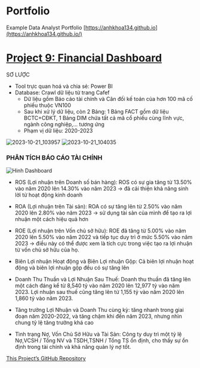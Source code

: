 # Portfolio
Example Data Analyst Portfolio
[https://anhkhoa134.github.io](https://anhkhoa134.github.io/)
# [Project 9: Financial Dashboard](https://github.com/anhkhoa134/portfolio/tree/main/Project_9)

SƠ LƯỢC
* Tool trực quan hoá và chia sẻ: Power BI
* Database: Crawl dữ liệu từ trang Cafef
  * Dữ liệu gồm Báo cáo tài chính và Cân đối kế toán của hơn 100 mã cố phiếu thuộc VN100
  * Sau khi xử lý dữ liệu, còn 2 Bảng: 1 Bảng FACT gồm dữ liệu BCTC+CĐKT, 1 Bảng DIM chứa tất cả mã cổ phiếu cùng lĩnh vực, ngành công nghiệp,... tương ứng
  * Phạm vị dữ liệu: 2020-2023

![2023-10-21_103957](https://github.com/anhkhoa134/portfolio/assets/108108639/281bc012-89e1-4580-87e2-ced43b11c896)
![2023-10-21_104035](https://github.com/anhkhoa134/portfolio/assets/108108639/5aff69d0-dee5-418b-9dfa-c4bdaf6ff7cf)


### PHÂN TÍCH BÁO CÁO TÀI CHÍNH
![Hinh Dashboard](https://github.com/anhkhoa134/portfolio/assets/108108639/044714e6-c279-4452-843b-2e1d201f9f25)

* ROS (Lợi nhuận trên Doanh số bán hàng): ROS có sự gia tăng từ 13.50% vào năm 2020 lên 14.30% vào năm 2023 -> đã cải thiện khả năng sinh lời từ hoạt động kinh doanh
* ROA (Lợi nhuận trên Tài sản): ROA có sự tăng lên từ 2.50% vào năm 2020 lên 2.80% vào năm 2023 -> sử dụng tài sản của mình để tạo ra lợi nhuận một cách hiệu quả hơn
* ROE (Lợi nhuận trên Vốn chủ sở hữu): ROE đã tăng từ 5.00% vào năm 2020 lên 5.50% vào năm 2022 và tiếp tục duy trì ở mức 5.50% vào năm 2023 -> điều này có thể được xem là tích cực trong việc tạo ra lợi nhuận từ vốn chủ sở hữu của họ.

* Biên Lợi nhuận Hoạt động và Biên Lợi nhuận Gộp: Cả biên lợi nhuận hoạt động và biên lợi nhuận gộp đều có sự tăng lên
* Doanh Thu Thuần và Lợi Nhuận Sau Thuế: Doanh thu thuần đã tăng lên một cách đáng kể từ 8,540 tỷ vào năm 2020 lên 12,977 tỷ vào năm 2023. Lợi nhuận sau thuế cũng tăng lên từ 1,155 tỷ vào năm 2020 lên 1,860 tỷ vào năm 2023.
* Tăng trưởng Lợi Nhuận và Doanh Thu cùng kỳ: tăng nhanh trong giai đoạn năm 2020-2022, và tăng chậm khi đến năm 2023, nhưng nhìn chung tỷ lệ tăng trưởng khá cao

* Tình trạng Nợ, Vốn Chủ Sở Hữu và Tài Sản: Công ty duy trì một tỷ lệ Nợ,VCSH / Tổng NV và TSDH,TSNH / Tổng TS ổn định, cho thấy sự ổn định trong tài chính và khả năng quản lý nợ tốt.

[This Project’s GitHub Repository](https://github.com/anhkhoa134/portfolio/tree/main/Project_9)


